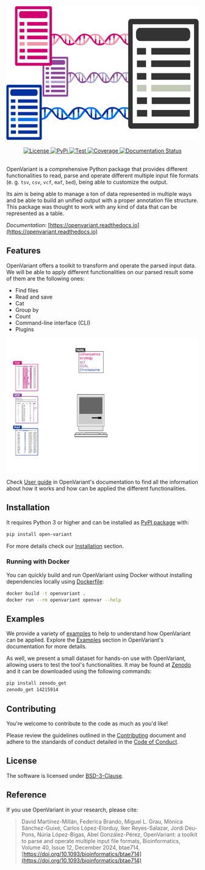 <div align="center">
    <a href="https://openvariant.readthedocs.io/">
      <img src="https://github.com/bbglab/openvariant/raw/master/logo.png" width="590" height="350">
    </a>
    <br>
    <br>
  	<a href="https://opensource.org/licenses/BSD-3-Clause">
  		<img alt="License" src="https://img.shields.io/github/license/bbglab/openvariant">
  	</a>
  	<a href="https://pypi.org/project/open-variant/">
  		<img alt="PyPi" src="https://img.shields.io/pypi/v/open-variant">
  	</a>
     <a href="https://github.com/bbglab/openvariant/actions/workflows/openvariant_tester.yml">
         <img alt="Test" src="https://github.com/bbglab/openvariant/actions/workflows/openvariant_tester.yml/badge.svg">
     </a>
    <a href="https://codecov.io/gh/bbglab/openvariant" > 
        <img alt="Coverage" src="https://codecov.io/gh/bbglab/openvariant/branch/develop/graph/badge.svg?token=N6HUMWS9U5"/> 
    </a>
  	<a href="https://openvariant.readthedocs.io/en/latest/?badge=latest">
  		<img alt="Documentation Status" src="https://readthedocs.org/projects/openvariant/badge/?version=latest">
  	</a>
    <br>
    <br>
</div>

OpenVariant is a comprehensive Python package that provides different functionalities to read, parse and operate
different multiple input file formats (e. g. ``tsv``, ``csv``, ``vcf``, ``maf``, ``bed``), being able to customize the output.

Its aim is being able to manage a ton of data represented in multiple ways and be able to build an unified output with 
a proper annotation file structure. This package was thought to work with any kind of data that can be represented 
as a table.

_Documentation_: [https://openvariant.readthedocs.io](https://openvariant.readthedocs.io)

## Features

OpenVariant offers a toolkit to transform and operate the parsed input data. We will be able to apply different 
functionalities on our parsed result some of them are the following ones:

- Find files
- Read and save
- Cat
- Group by
- Count
- Command-line interface (CLI)
- Plugins

<div align="center">
  <a href="https://openvariant.readthedocs.io/en/latest/user_guide.html">
    <img src="https://github.com/bbglab/openvariant/raw/master/workflow.gif" width="600" height="352">
  </a>
</div>

Check [User guide](https://openvariant.readthedocs.io/en/latest/user_guide.html) in OpenVariant's documentation to find all the information about how it works 
and how can be applied the different functionalities.  

## Installation

It requires Python 3 or higher and can be installed as [PyPI package](https://pypi.org/project/open-variant/) with:

```bash
pip install open-variant
```

For more details check our [Installation](https://openvariant.readthedocs.io/en/latest/installation.html) section.

### Running with Docker

You can quickly build and run OpenVariant using Docker without installing dependencies locally using [Dockerfile](./Dockerfile):

```bash
docker build -t openvariant .
docker run --rm openvariant openvar --help
```

## Examples

We provide a variety of [examples](https://github.com/bbglab/openvariant/tree/master/examples) to help to understand how OpenVariant can be applied. Explore the 
[Examples](https://openvariant.readthedocs.io/en/latest/examples.html) section in OpenVariant's documentation for more details.

As well, we present a small dataset for hands-on use with OpenVariant, allowing users to test the tool's functionalities. It may be found at [Zenodo](https://zenodo.org/records/14215914) and it can be downloaded using the following commands:
```bash
pip install zenodo_get                      
zenodo_get 14215914
```

## Contributing

You're welcome to contribute to the code as much as you'd like!

Please review the guidelines outlined in the [Contributing](https://github.com/bbglab/openvariant/blob/master/CONTRIBUTING.md) document and adhere to the standards of conduct detailed in the [Code of Conduct](https://github.com/bbglab/openvariant/blob/master/CODE_OF_CONDUCT.md).

## License

The software is licensed under [BSD-3-Clause](https://github.com/bbglab/openvariant/blob/master/LICENSE).

## Reference

If you use OpenVariant in your research, please cite:

> David Martínez-Millán, Federica Brando, Miguel L. Grau, Mònica Sánchez-Guixé, Carlos López-Elorduy, Iker Reyes-Salazar, Jordi Deu-Pons, Núria López-Bigas, Abel González-Pérez, OpenVariant: a toolkit to parse and operate multiple input file formats, Bioinformatics, Volume 40, Issue 12, December 2024, btae714, [https://doi.org/10.1093/bioinformatics/btae714](https://doi.org/10.1093/bioinformatics/btae714)
